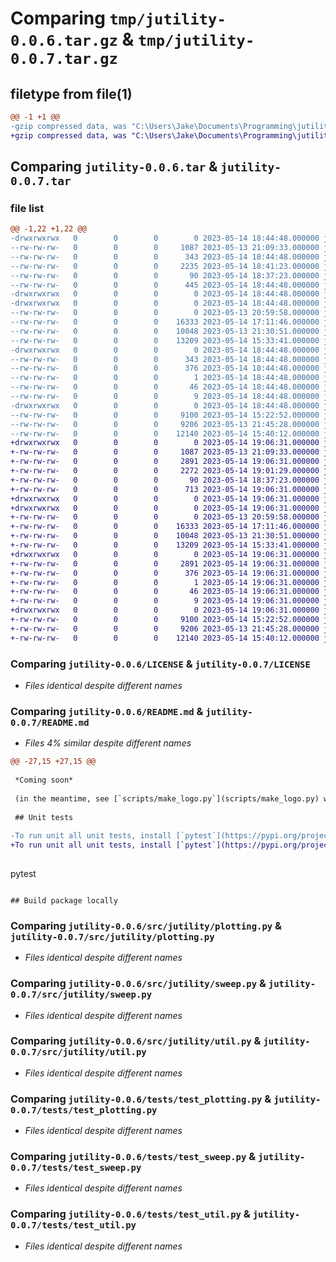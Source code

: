 # Comparing `tmp/jutility-0.0.6.tar.gz` & `tmp/jutility-0.0.7.tar.gz`

## filetype from file(1)

```diff
@@ -1 +1 @@
-gzip compressed data, was "C:\Users\Jake\Documents\Programming\jutility\dist\.tmp-dpalhca5\jutility-0.0.6.tar", last modified: Sun May 14 18:44:48 2023, max compression
+gzip compressed data, was "C:\Users\Jake\Documents\Programming\jutility\dist\.tmp-tw3sr49v\jutility-0.0.7.tar", last modified: Sun May 14 19:06:31 2023, max compression
```

## Comparing `jutility-0.0.6.tar` & `jutility-0.0.7.tar`

### file list

```diff
@@ -1,22 +1,22 @@
-drwxrwxrwx   0        0        0        0 2023-05-14 18:44:48.000000 jutility-0.0.6/
--rw-rw-rw-   0        0        0     1087 2023-05-13 21:09:33.000000 jutility-0.0.6/LICENSE
--rw-rw-rw-   0        0        0      343 2023-05-14 18:44:48.000000 jutility-0.0.6/PKG-INFO
--rw-rw-rw-   0        0        0     2235 2023-05-14 18:41:23.000000 jutility-0.0.6/README.md
--rw-rw-rw-   0        0        0       90 2023-05-14 18:37:23.000000 jutility-0.0.6/pyproject.toml
--rw-rw-rw-   0        0        0      445 2023-05-14 18:44:48.000000 jutility-0.0.6/setup.cfg
-drwxrwxrwx   0        0        0        0 2023-05-14 18:44:48.000000 jutility-0.0.6/src/
-drwxrwxrwx   0        0        0        0 2023-05-14 18:44:48.000000 jutility-0.0.6/src/jutility/
--rw-rw-rw-   0        0        0        0 2023-05-13 20:59:58.000000 jutility-0.0.6/src/jutility/__init__.py
--rw-rw-rw-   0        0        0    16333 2023-05-14 17:11:46.000000 jutility-0.0.6/src/jutility/plotting.py
--rw-rw-rw-   0        0        0    10048 2023-05-13 21:30:51.000000 jutility-0.0.6/src/jutility/sweep.py
--rw-rw-rw-   0        0        0    13209 2023-05-14 15:33:41.000000 jutility-0.0.6/src/jutility/util.py
-drwxrwxrwx   0        0        0        0 2023-05-14 18:44:48.000000 jutility-0.0.6/src/jutility.egg-info/
--rw-rw-rw-   0        0        0      343 2023-05-14 18:44:48.000000 jutility-0.0.6/src/jutility.egg-info/PKG-INFO
--rw-rw-rw-   0        0        0      376 2023-05-14 18:44:48.000000 jutility-0.0.6/src/jutility.egg-info/SOURCES.txt
--rw-rw-rw-   0        0        0        1 2023-05-14 18:44:48.000000 jutility-0.0.6/src/jutility.egg-info/dependency_links.txt
--rw-rw-rw-   0        0        0       46 2023-05-14 18:44:48.000000 jutility-0.0.6/src/jutility.egg-info/requires.txt
--rw-rw-rw-   0        0        0        9 2023-05-14 18:44:48.000000 jutility-0.0.6/src/jutility.egg-info/top_level.txt
-drwxrwxrwx   0        0        0        0 2023-05-14 18:44:48.000000 jutility-0.0.6/tests/
--rw-rw-rw-   0        0        0     9100 2023-05-14 15:22:52.000000 jutility-0.0.6/tests/test_plotting.py
--rw-rw-rw-   0        0        0     9206 2023-05-13 21:45:28.000000 jutility-0.0.6/tests/test_sweep.py
--rw-rw-rw-   0        0        0    12140 2023-05-14 15:40:12.000000 jutility-0.0.6/tests/test_util.py
+drwxrwxrwx   0        0        0        0 2023-05-14 19:06:31.000000 jutility-0.0.7/
+-rw-rw-rw-   0        0        0     1087 2023-05-13 21:09:33.000000 jutility-0.0.7/LICENSE
+-rw-rw-rw-   0        0        0     2891 2023-05-14 19:06:31.000000 jutility-0.0.7/PKG-INFO
+-rw-rw-rw-   0        0        0     2272 2023-05-14 19:01:29.000000 jutility-0.0.7/README.md
+-rw-rw-rw-   0        0        0       90 2023-05-14 18:37:23.000000 jutility-0.0.7/pyproject.toml
+-rw-rw-rw-   0        0        0      713 2023-05-14 19:06:31.000000 jutility-0.0.7/setup.cfg
+drwxrwxrwx   0        0        0        0 2023-05-14 19:06:31.000000 jutility-0.0.7/src/
+drwxrwxrwx   0        0        0        0 2023-05-14 19:06:31.000000 jutility-0.0.7/src/jutility/
+-rw-rw-rw-   0        0        0        0 2023-05-13 20:59:58.000000 jutility-0.0.7/src/jutility/__init__.py
+-rw-rw-rw-   0        0        0    16333 2023-05-14 17:11:46.000000 jutility-0.0.7/src/jutility/plotting.py
+-rw-rw-rw-   0        0        0    10048 2023-05-13 21:30:51.000000 jutility-0.0.7/src/jutility/sweep.py
+-rw-rw-rw-   0        0        0    13209 2023-05-14 15:33:41.000000 jutility-0.0.7/src/jutility/util.py
+drwxrwxrwx   0        0        0        0 2023-05-14 19:06:31.000000 jutility-0.0.7/src/jutility.egg-info/
+-rw-rw-rw-   0        0        0     2891 2023-05-14 19:06:31.000000 jutility-0.0.7/src/jutility.egg-info/PKG-INFO
+-rw-rw-rw-   0        0        0      376 2023-05-14 19:06:31.000000 jutility-0.0.7/src/jutility.egg-info/SOURCES.txt
+-rw-rw-rw-   0        0        0        1 2023-05-14 19:06:31.000000 jutility-0.0.7/src/jutility.egg-info/dependency_links.txt
+-rw-rw-rw-   0        0        0       46 2023-05-14 19:06:31.000000 jutility-0.0.7/src/jutility.egg-info/requires.txt
+-rw-rw-rw-   0        0        0        9 2023-05-14 19:06:31.000000 jutility-0.0.7/src/jutility.egg-info/top_level.txt
+drwxrwxrwx   0        0        0        0 2023-05-14 19:06:31.000000 jutility-0.0.7/tests/
+-rw-rw-rw-   0        0        0     9100 2023-05-14 15:22:52.000000 jutility-0.0.7/tests/test_plotting.py
+-rw-rw-rw-   0        0        0     9206 2023-05-13 21:45:28.000000 jutility-0.0.7/tests/test_sweep.py
+-rw-rw-rw-   0        0        0    12140 2023-05-14 15:40:12.000000 jutility-0.0.7/tests/test_util.py
```

### Comparing `jutility-0.0.6/LICENSE` & `jutility-0.0.7/LICENSE`

 * *Files identical despite different names*

### Comparing `jutility-0.0.6/README.md` & `jutility-0.0.7/README.md`

 * *Files 4% similar despite different names*

```diff
@@ -27,15 +27,15 @@
 
 *Coming soon*
 
 (in the meantime, see [`scripts/make_logo.py`](scripts/make_logo.py) which made the logo above, and [unit tests](tests/) for [`util`](tests/test_util.py), [`plotting`](tests/test_plotting.py), and [`sweep`](tests/test_sweep.py))
 
 ## Unit tests
 
-To run unit all unit tests, install [`pytest`](https://pypi.org/project/pytest/), and run the following command (at the time of writing, this takes about 17 seconds to run 42 unit tests, because several unit tests involve saving images or GIFs to disk, using `pytest` version 5.4.1):
+To run unit all unit tests, install [`pytest`](https://pypi.org/project/pytest/) (these tests have previously been run with `pytest` version 5.4.1), and run the following command (at the time of writing, this takes about 17 seconds to run 42 unit tests, because several unit tests involve saving images or GIFs to disk):
 
 ```
 pytest
 ```
 
 ## Build package locally
```

### Comparing `jutility-0.0.6/src/jutility/plotting.py` & `jutility-0.0.7/src/jutility/plotting.py`

 * *Files identical despite different names*

### Comparing `jutility-0.0.6/src/jutility/sweep.py` & `jutility-0.0.7/src/jutility/sweep.py`

 * *Files identical despite different names*

### Comparing `jutility-0.0.6/src/jutility/util.py` & `jutility-0.0.7/src/jutility/util.py`

 * *Files identical despite different names*

### Comparing `jutility-0.0.6/tests/test_plotting.py` & `jutility-0.0.7/tests/test_plotting.py`

 * *Files identical despite different names*

### Comparing `jutility-0.0.6/tests/test_sweep.py` & `jutility-0.0.7/tests/test_sweep.py`

 * *Files identical despite different names*

### Comparing `jutility-0.0.6/tests/test_util.py` & `jutility-0.0.7/tests/test_util.py`

 * *Files identical despite different names*

